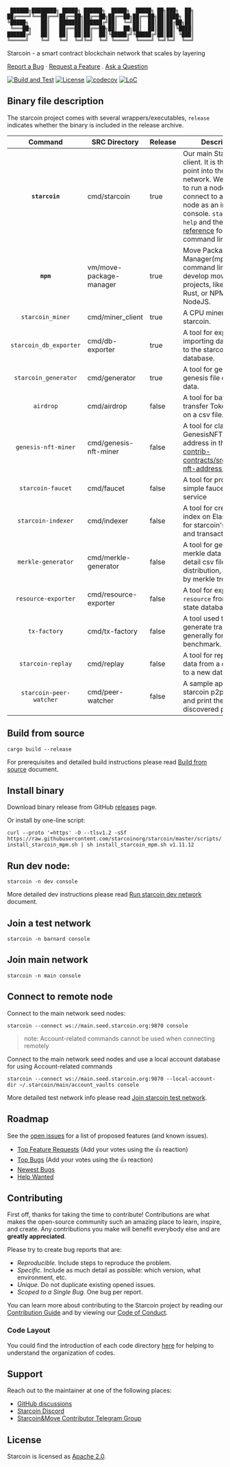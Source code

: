 ```text
 ██████╗████████╗ █████╗ ██████╗  █████╗  █████╗ ██╗███╗  ██╗
██╔════╝╚══██╔══╝██╔══██╗██╔══██╗██╔══██╗██╔══██╗██║████╗ ██║
╚█████╗    ██║   ███████║██████╔╝██║  ╚═╝██║  ██║██║██╔██╗██║
 ╚═══██╗   ██║   ██╔══██║██╔══██╗██║  ██╗██║  ██║██║██║╚████║
██████╔╝   ██║   ██║  ██║██║  ██║╚█████╔╝╚█████╔╝██║██║ ╚███║
╚═════╝    ╚═╝   ╚═╝  ╚═╝╚═╝  ╚═╝ ╚════╝  ╚════╝ ╚═╝╚═╝  ╚══╝
```

Starcoin - a smart contract blockchain network that scales by layering

[Report a Bug](https://github.com/starcoinorg/starcoin/issues/new?assignees=&labels=bug&template=01_BUG_REPORT.md&title=bug%3A+")
·
[Request a Feature](https://github.com/starcoinorg/starcoin/issues/new?assignees=&labels=enhancement&template=02_FEATURE_REQUEST.md&title=feat%3A+")
.
[Ask a Question](https://github.com/starcoinorg/starcoin-cookbook/issues/new?assignees=&labels=question&template=02_QUESTION.md&title=%5Bquestion%5D")


[![Build and Test](https://github.com/starcoinorg/starcoin/workflows/Build%20and%20Test/badge.svg)](https://github.com/starcoinorg/starcoin/actions?query=workflow%3A%22Build+and+Test%22+branch%3Amaster)
[![License](https://img.shields.io/badge/license-Apache-green.svg)](LICENSE)
[![codecov](https://codecov.io/gh/starcoinorg/starcoin/branch/master/graph/badge.svg)](https://codecov.io/gh/starcoinorg/starcoin)
[![LoC](https://tokei.rs/b1/github/starcoinorg/starcoin?category=lines)](https://github.com/starcoinorg/starcoin)

## Binary file description

The starcoin project comes with several wrappers/executables, `release` indicates whether the binary is included in the release archive.

|         Command         | SRC Directory           | Release | Description                                                                                                                                                                                                                                                                                                  |
|:-----------------------:|-------------------------|---------|--------------------------------------------------------------------------------------------------------------------------------------------------------------------------------------------------------------------------------------------------------------------------------------------------------------|
|     **`starcoin`**      | cmd/starcoin            | true    | Our main Starcoin CLI client. It is the entry point into the Starcoin network. We can use it to run a node, or connect to a another node as an interactive console. `starcoin --help` and the [CLI reference](https://starcoinorg.github.io/starcoin-cookbook/docs/reference/cli/) for command line options. |
|        **`mpm`**        | vm/move-package-manager | true    | Move Package Manager(mpm) is a command line tool to develop move projects, like Cargo for Rust, or NPM for NodeJS.                                                                                                                                                                                           |
|    `starcoin_miner`     | cmd/miner_client        | true    | A CPU miner client for starcoin.                                                                                                                                                                                                                                                                             |             
| `starcoin_db_exporter`  | cmd/db-exporter         | true    | A tool for exporting or importing data from or to the starcoin database.                                                                                                                                                                                                                                     |                                                                                                                                                                                                                                                                   
|  `starcoin_generator`   | cmd/generator           | true    | A tool for generate genesis file or mock data.                                                                                                                                                                                                                                                               |
|        `airdrop`        | cmd/airdrop             | false   | A tool for batch transfer Token based on a csv file.                                                                                                                                                                                                                                                         |                                                                                                                                                                                                                                                        |
|   `genesis-nft-miner`   | cmd/genesis-nft-miner   | false   | A tool for claim the GenesisNFT, All address in the file [contrib-contracts/src/genesis-nft-address.json](contrib-contracts/src/genesis-nft-address.json).                                                                                                                                                   |
|    `starcoin-faucet`    | cmd/faucet              | false   | A tool for providing a simple faucet web service                                                                                                                                                                                                                                                             |                                                                                                                                                                                                                                                                                                     
|   `starcoin-indexer`    | cmd/indexer             | false   | A tool for creating index on Elasticsearch for starcoin's block and transaction, etc.                                                                                                                                                                                                                        |
|   `merkle-generator`    | cmd/merkle-generator    | false   | A tool for generating merkle data from a detail csv file of a distribution, for airdrop by merkle tree.                                                                                                                                                                                                      |
|   `resource-exporter`   | cmd/resource-exporter   | false   | A tool for export `resource` from starcoin state database.                                                                                                                                                                                                                                                   |                                                                                                                                                                                                                                                                                                      
|      `tx-factory`       | cmd/tx-factory          | false   | A tool used to generate transactions, generally for testing or benchmark.                                                                                                                                                                                                                                    |
|    `starcoin-replay`    | cmd/replay              | false   | A tool for replay block data from a database to a new database.                                                                                                                                                                                                                                              |
| `starcoin-peer-watcher` | cmd/peer-watcher        | false   | A sample app for join starcoin p2p network and print the discovered peer info.                                                                                                                                                                                                                               |

## Build from source

```shell
cargo build --release 
```

For prerequisites and detailed build instructions please read [Build from source](https://starcoinorg.github.io/starcoin-cookbook/docs/getting-started/install/build) document.

## Install binary

Download binary release from GitHub [releases](https://github.com/starcoinorg/starcoin/releases) page.

Or install by one-line script:

`curl --proto '=https' -O --tlsv1.2 -sSf https://raw.githubusercontent.com/starcoinorg/starcoin/master/scripts/install_starcoin_mpm.sh | sh install_starcoin_mpm.sh v1.11.12
`

## Run dev node:

```shell
starcoin -n dev console
```

More detailed dev instructions please read [Run starcoin dev network](https://developer.starcoin.org/en/setup/runnetwork/) document.

## Join a test network

```shell
starcoin -n barnard console
```

## Join main network

```shell
starcoin -n main console
```

## Connect to remote node

Connect to the main network seed nodes:

```shell
starcoin --connect ws://main.seed.starcoin.org:9870 console
```

>note: Account-related commands cannot be used when connecting remotely

Connect to the main network seed nodes and use a local account database for using Account-related commands

```shell
starcoin --connect ws://main.seed.starcoin.org:9870 --local-account-dir ~/.starcoin/main/account_vaults console
```

More detailed test network info please read [Join starcoin test network](https://developer.starcoin.org/en/setup/runnetwork/).


## Roadmap

See the [open issues](https://github.com/starcoinorg/starcoin/issues) for a list of proposed features (and known issues).

- [Top Feature Requests](https://github.com/starcoinorg/starcoin/issues?q=label%3Aenhancement+is%3Aopen+sort%3Areactions-%2B1-desc) (Add your votes using the 👍 reaction)
- [Top Bugs](https://github.com/starcoinorg/starcoin/issues?q=is%3Aissue+is%3Aopen+label%3Abug+sort%3Areactions-%2B1-desc) (Add your votes using the 👍 reaction)
- [Newest Bugs](https://github.com/starcoinorg/starcoin/issues?q=is%3Aopen+is%3Aissue+label%3Abug)
- [Help Wanted](https://github.com/starcoinorg/starcoin/issues?q=label%3A"help+wanted"+is%3Aissue+is%3Aopen)

## Contributing

First off, thanks for taking the time to contribute! Contributions are what makes the open-source community such an amazing place to learn, inspire, and create. Any contributions you make will benefit everybody else and are **greatly appreciated**.

Please try to create bug reports that are:

- _Reproducible._ Include steps to reproduce the problem.
- _Specific._ Include as much detail as possible: which version, what environment, etc.
- _Unique._ Do not duplicate existing opened issues.
- _Scoped to a Single Bug._ One bug per report.

You can learn more about contributing to the Starcoin project by reading our [Contribution Guide](./CONTRIBUTING.md) and by viewing our [Code of Conduct](./CODE_OF_CONDUCT.md).

### Code Layout

You could find the introduction of each code directory [here](code_layout.md) for helping to understand the organization of codes.

## Support

Reach out to the maintainer at one of the following places:

- [GitHub discussions](https://github.com/starcoinorg/starcoin/discussions)
- [Starcoin Discord](https://discord.gg/starcoin)
- [Starcoin&Move Contributor Telegram Group](https://t.me/starcoin_contributor)

## License

Starcoin is licensed as [Apache 2.0](./LICENSE).
